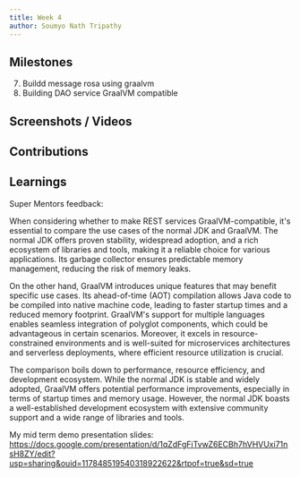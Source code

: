 ```yaml
---
title: Week 4
author: Soumyo Nath Tripathy
---
```


## Milestones
7. Buildd message rosa using graalvm
8. Building DAO service GraalVM compatible
## Screenshots / Videos 

## Contributions

## Learnings
Super Mentors feedback:

When considering whether to make REST services GraalVM-compatible, it's essential to compare the use cases of the normal JDK and GraalVM. The normal JDK offers proven stability, widespread adoption, and a rich ecosystem of libraries and tools, making it a reliable choice for various applications. Its garbage collector ensures predictable memory management, reducing the risk of memory leaks.

On the other hand, GraalVM introduces unique features that may benefit specific use cases. Its ahead-of-time (AOT) compilation allows Java code to be compiled into native machine code, leading to faster startup times and a reduced memory footprint. GraalVM's support for multiple languages enables seamless integration of polyglot components, which could be advantageous in certain scenarios. Moreover, it excels in resource-constrained environments and is well-suited for microservices architectures and serverless deployments, where efficient resource utilization is crucial.

The comparison boils down to performance, resource efficiency, and development ecosystem. While the normal JDK is stable and widely adopted, GraalVM offers potential performance improvements, especially in terms of startup times and memory usage. However, the normal JDK boasts a well-established development ecosystem with extensive community support and a wide range of libraries and tools.


My mid term demo presentation slides:
https://docs.google.com/presentation/d/1qZdFgFiTvwZ6ECBh7hVHVUxi71nsH8ZY/edit?usp=sharing&ouid=117848519540318922622&rtpof=true&sd=true